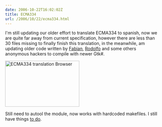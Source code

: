 ```yaml
---
date: 2006-10-22T16:02:02Z
title: ECMA334
url: /2006/10/22/ecma334.html
---
```


<p>I'm still updating our older effort to translate ECMA334 to spanish, now we are quite far away from current specification, however there are less than 30 files missing to finally finish this translation, in the meanwhile, am updating older code written by <a href="http://fseoane.net">Fabian</a>, <a href="http://rodolfocampero.blogspot.com">Rodolfo</a> and some others anonymous hackers to compile with newer Gtk#. </p>
<p><a href="http://www.flickr.com/photos/mariocarrion/276566276/" title="Photo Sharing"><img src="http://static.flickr.com/89/276566276_0887795f57_m.jpg" width="240" height="149" alt="ECMA334 translation Browser" /></a></p>
<p>Still need to autool the module, now works with hardcoded makefiles. I still have things <a href="http://mario.monouml.org/index.php/applications-todo/">to do</a>.</p>
